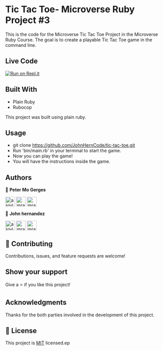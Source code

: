 # Tic Tac Toe- Microverse Ruby Project #3

This is the code for the Microverse Tic Tac Toe Project in the Microverse Ruby Course.
The goal is to create a playable Tic Tac Toe game in the command line. 


## Live Code

[![Run on Repl.it](https://repl.it/badge/github/acushlakoncept/Enumerable)](https://repl.it/@JohnHernCode/tictactoe-game-ruby#main.rb)

## Built With

- Plain Ruby
- Rubocop

This project was built using plain ruby. 

## Usage

- git clone https://github.com/JohnHernCode/tic-tac-toe.git
- Run 'bin/main.rb' in your terminal to start the game.
- Now you can play the game!
- You will have the instructions inside the game.

## Authors

👤 **Peter Mo Gerges**

<p>
<a href="https://www.linkedin.com/in/peter-mo-2924a7183/" target="blank"><img align="center" src="https://cdn.jsdelivr.net/npm/simple-icons@3.0.1/icons/linkedin.svg" alt="akhilgkrishnan" height="30" width="30" /></a>
<a href="https://twitter.com/MoonlighMr" target="blank"><img align="center" src="https://cdn.jsdelivr.net/npm/simple-icons@3.0.1/icons/twitter.svg" alt="mrakhilg" height="30" width="30" /></a>
<a href="https://github.com/GuNner-pete" target="blank"><img align="center" src="https://cdn.jsdelivr.net/npm/simple-icons@3.13.0/icons/github.svg" alt="mrakhilg" height="30" width="30" /></a>
</p>


👤 **John hernandez**

<p>
<a href="https://www.linkedin.com/in/john-hernandez-56a7821b8/" target="blank"><img align="center" src="https://cdn.jsdelivr.net/npm/simple-icons@3.0.1/icons/linkedin.svg" alt="akhilgkrishnan" height="30" width="30" /></a>
<a href="https://twitter.com/JohnHernCode" target="blank"><img align="center" src="https://cdn.jsdelivr.net/npm/simple-icons@3.0.1/icons/twitter.svg" alt="mrakhilg" height="30" width="30" /></a>
<a href="https://github.com/johnhernandez-code" target="blank"><img align="center" src="https://cdn.jsdelivr.net/npm/simple-icons@3.13.0/icons/github.svg" alt="mrakhilg" height="30" width="30" /></a>
</p>

## 🤝 Contributing

Contributions, issues, and feature requests are welcome!

## Show your support

Give a ⭐️ if you like this project!

## Acknowledgments

Thanks for the both parties involved in the development of this project.

## 📝 License

This project is [MIT](https://github.com/JohnHernCode/tic-tac-toe/blob/main/LICENSE) licensed.ep
